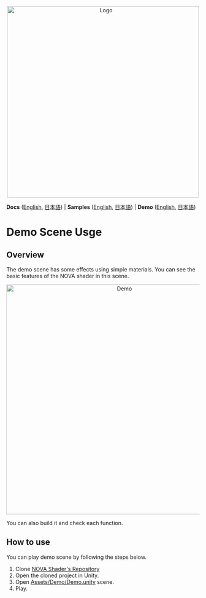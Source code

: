 <p align="center">
  <img width=500 src="https://user-images.githubusercontent.com/47441314/143532659-5bb79d22-f21c-4abf-86e3-ea9789353f44.png" alt="Logo">
</p>

**Docs** ([English](README.md), [日本語](README_JA.md))
| **Samples** ([English](Assets/Samples/README.md), [日本語](Assets/Samples/README_JA.md))
| **Demo** ([English](Assets/Demo/README.md), [日本語](Assets/Demo/README_JA.md))

# Demo Scene Usge

## Overview
The demo scene has some effects using simple materials.
You can see the basic features of the NOVA shader in this scene.

<p align="center">
  <img width=600 src="https://user-images.githubusercontent.com/47441314/144198016-b013db70-f970-4d23-8f09-b8c0bdfec069.gif" alt="Demo">
</p>

You can also build it and check each function.

## How to use
You can play demo scene by following the steps below.

1. Clone [NOVA Shader's Repository](https://github.com/CyberAgentGameEntertainment/NovaShader)
2. Open the cloned project in Unity.
3. Open [Assets/Demo/Demo.unity](Assets/Demo/Demo.unity) scene.
4. Play.

